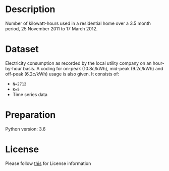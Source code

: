 # Description
Number of kilowatt-hours used in a residential home over a 3.5 month period, 25 November 2011 to 17 March 2012.

# Dataset
Electricity consumption as recorded by the local utility company on an hour-by-hour basis. A coding for on-peak (10.8c/kWh), mid-peak (9.2c/kWh) and off-peak (6.2c/kWh) usage is also given. It consists of:

- `N=2712`
- `K=5`
- Time series data

# Preparation
Python version: 3.6 

# License
Please follow [this](https://creativecommons.org/licenses/by-sa/4.0/) for License information